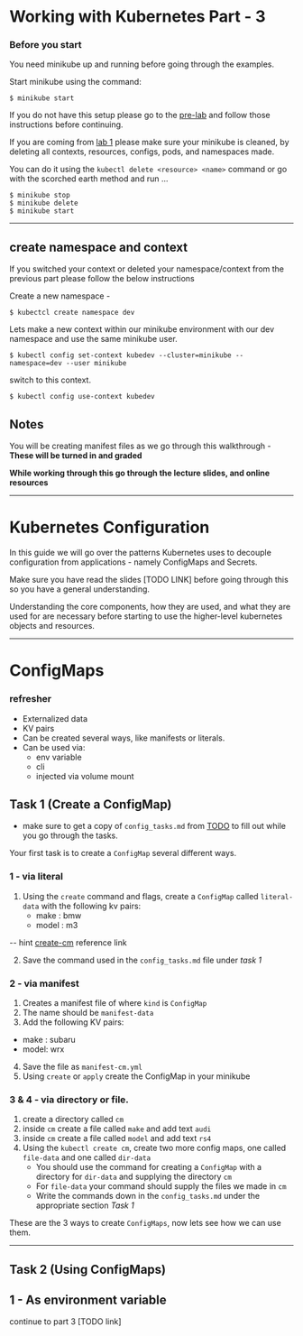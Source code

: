 # Working with Kubernetes Part - 3

### **Before you start**
You need minikube up and running before going through the examples.

Start minikube using the command:
```
$ minikube start
```

If you do not have this setup please go to the [pre-lab] and follow those instructions before continuing.

If you are coming from [lab 1] please make sure your minikube is cleaned, by deleting all contexts, resources, configs, pods, and namespaces made.

You can do it using the `kubectl delete <resource> <name>` command or go with the scorched earth method and run ...

```
$ minikube stop
$ minikube delete
$ minikube start
```
---
## create namespace and context
If you switched your context or deleted your namespace/context from the previous part please follow the below instructions

Create a new namespace - 

```
$ kubectcl create namespace dev
```

Lets make a new context within our minikube environment with our dev namespace and use the same minikube user.

```
$ kubectl config set-context kubedev --cluster=minikube --namespace=dev --user minikube
```

switch to this context.

```
$ kubectl config use-context kubedev
```


## Notes
You will be creating manifest files as we go through this walkthrough - 
**These will be turned in and graded**

**While working through this go through the lecture slides, and online resources**

---

# Kubernetes Configuration

In this guide we will go over the patterns Kubernetes uses to decouple configuration from applications - namely ConfigMaps and Secrets.


Make sure you have read the slides [TODO LINK] before going through this so you have a general understanding. 

Understanding the core components, how they are used, and what they are used for are necessary before starting to use the higher-level kubernetes objects and resources.


---

# ConfigMaps

### refresher
- Externalized data
- KV pairs
- Can be created several ways, like manifests or literals.
- Can be used via:
  - env variable
  - cli
  - injected via volume mount
 


## Task 1 (Create a ConfigMap)
- make sure to get a copy of `config_tasks.md` from [TODO](todo) to fill out while you go through the tasks.
  
Your first task is to create a `ConfigMap` several different ways.

### 1 - via literal

1. Using the `create` command and flags, create a `ConfigMap` called `literal-data` with the following kv pairs:
   - make : bmw
   - model : m3

-- hint [create-cm] reference link

2. Save the command used in the `config_tasks.md` file under *task 1* 

### 2 - via manifest

1. Creates a manifest file of where `kind` is `ConfigMap`
2. The name should be `manifest-data`
3. Add the following KV pairs:
- make : subaru
- model: wrx
4. Save the file as `manifest-cm.yml`
5. Using `create` or `apply` create the ConfigMap in your minikube

### 3 & 4 - via directory or file.

1. create a directory called `cm`
2. inside `cm` create a file called `make` and add text `audi`
3. inside `cm` create a file called `model` and add text `rs4`
4. Using the `kubectl create cm`, create two more config maps, one called `file-data` and one called `dir-data`
   - You should use the command for creating a `ConfigMap` with a directory for `dir-data` and supplying the directory `cm`
   - For `file-data` your command should supply the files we made in `cm` 
   - Write the commands down in the `config_tasks.md` under the appropriate section *Task 1*


These are the 3 ways to create `ConfigMaps`, now lets see how we can use them.

---

## Task 2 (Using ConfigMaps)

## 1 - As environment variable



continue to part 3 [TODO link]



[pre-lab]: https://github.com/cscc-afarag/kubernetes-lab1/blob/master/pre-lab.md
[lab 1]: https://github.com/cscc-afarag/kubernetes-lab1/blob/master/lab1.md
[create-cm]: https://kubernetes.io/docs/tasks/configure-pod-container/configure-pod-configmap/#create-configmaps-from-literal-values
